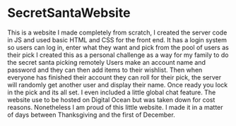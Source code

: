 # SecretSantaWebsite
This is a website I made completely from scratch, I created the server code in JS and used basic HTML and CSS for the front end. It has a login system so users can log in, enter what they want and pick from the pool of users as their pick
I created this as a personal challenge as a way for my family to do the secret santa picking remotely
Users make an account name and password and they can then add items to their wishlist. Then when everyone has finished their account they can roll for their pick, the server will randomly get another user and display their name. Once ready you lock in the pick and its all set. I even included a little global chat feature.
The website use to be hosted on Digital Ocean but was taken down for cost reasons. Nonetheless I am proud of this little website. I made it in a matter of days between Thanksgiving and the first of December.
